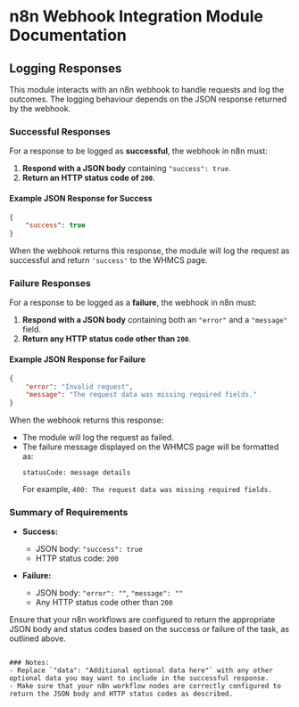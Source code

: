 # n8n Webhook Integration Module Documentation

## Logging Responses

This module interacts with an n8n webhook to handle requests and log the outcomes. The logging behaviour depends on the JSON response returned by the webhook.

### Successful Responses

For a response to be logged as **successful**, the webhook in n8n must:

1. **Respond with a JSON body** containing `"success": true`.
2. **Return an HTTP status code of `200`**.

#### Example JSON Response for Success

```json
{
    "success": true
}
```

When the webhook returns this response, the module will log the request as successful and return `'success'` to the WHMCS page.

### Failure Responses

For a response to be logged as a **failure**, the webhook in n8n must:

1. **Respond with a JSON body** containing both an `"error"` and a `"message"` field.
2. **Return any HTTP status code other than `200`**.

#### Example JSON Response for Failure

```json
{
    "error": "Invalid request",
    "message": "The request data was missing required fields."
}
```

When the webhook returns this response:

- The module will log the request as failed.
- The failure message displayed on the WHMCS page will be formatted as: 
  ```
  statusCode: message details
  ```
  For example, `400: The request data was missing required fields.`

### Summary of Requirements

- **Success:**
  - JSON body: `"success": true`
  - HTTP status code: `200`

- **Failure:**
  - JSON body: `"error": ""`, `"message": ""`
  - Any HTTP status code other than `200`

Ensure that your n8n workflows are configured to return the appropriate JSON body and status codes based on the success or failure of the task, as outlined above.
```

### Notes:
- Replace `"data": "Additional optional data here"` with any other optional data you may want to include in the successful response.
- Make sure that your n8n workflow nodes are correctly configured to return the JSON body and HTTP status codes as described.
